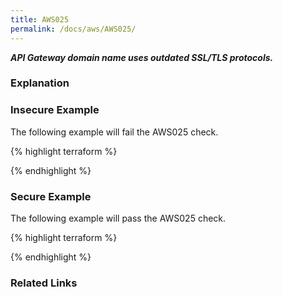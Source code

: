 ```yaml
---
title: AWS025
permalink: /docs/aws/AWS025/
---
```


***API Gateway domain name uses outdated SSL/TLS protocols.***

### Explanation






### Insecure Example

The following example will fail the AWS025 check.

{% highlight terraform %}



{% endhighlight %}



### Secure Example

The following example will pass the AWS025 check.

{% highlight terraform %}



{% endhighlight %}


### Related Links


